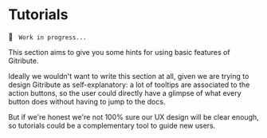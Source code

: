 
# Tutorials

🚧  &nbsp; `Work in progress...`

This section aims to give you some hints for using basic features of Gitribute.

Ideally we wouldn't want to write this section at all, given we are trying to design Gitribute as self-explanatory: a lot of tooltips are associated to the action buttons, so the user could directly have a glimpse of what every button does without having to jump to the docs.

But if we're honest we're not 100% sure our UX design will be clear enough, so tutorials could be a complementary tool to guide new users.
